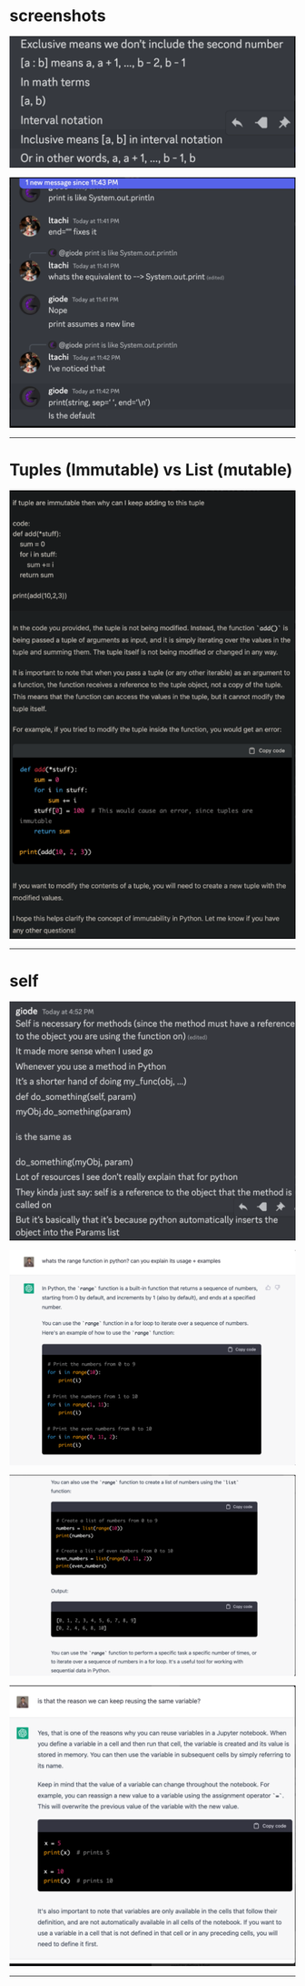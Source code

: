 # screenshots

![](z/z_2.png)


![](z/z_03.png)


---

# **Tuples (Immutable) vs List (mutable)**

![](z/z_4.png)


---

# **self**


![](z/z_5.png)

![](z/z_6.png)

![](z/z_7.png)

![](z/z_8.png)


---
